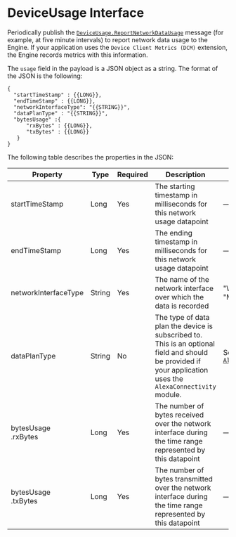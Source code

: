 # DeviceUsage Interface

Periodically publish the [`DeviceUsage.ReportNetworkDataUsage`](https://alexa.github.io/alexa-auto-sdk/docs/aasb/core/DeviceUsage/index.html#reportnetworkdatausage) message (for example, at five minute intervals) to report network data usage to the Engine. If your application uses the `Device Client Metrics (DCM)` extension, the Engine records metrics with this information.

The `usage` field in the payload is a JSON object as a string. The format of the JSON is the following:

```
{
  "startTimeStamp" : {{LONG}},
  "endTimeStamp" : {{LONG}},
  "networkInterfaceType": "{{STRING}}",
  "dataPlanType" : "{{STRING}}",
  "bytesUsage" :{
      "rxBytes" : {{LONG}},
      "txBytes" : {{LONG}}
   }
}
```

The following table describes the properties in the JSON:

| Property               | Type   | Required | Description                                                                                                                                                                  | Example                                   |
| ---------------------- | ------ | -------- | ---------------------------------------------------------------------------------------------------------------------------------------------------------------------------- | ----------------------------------------- |
| startTimeStamp         | Long   | Yes      | The starting timestamp in milliseconds for this network usage datapoint                                                                                         | —                                         |
| endTimeStamp           | Long   | Yes     | The ending timestamp in milliseconds for this network usage datapoint                                                       | —                                         |
| networkInterfaceType   | String | Yes      | The name of the network interface over which the data is recorded                                                                                                                   | "WIFI",<br>"MOBILE"                       |
| dataPlanType           | String | No       | The type of data plan the device is subscribed to. This is an optional field and should be provided if your application uses the `AlexaConnectivity` module. | See [`AlexaConnectivity`](https://alexa.github.io/alexa-auto-sdk/docs/explore/features/connectivity/) |
| bytesUsage<br>.rxBytes | Long   | Yes      | The number of bytes received over the network interface during the time range represented by this datapoint                                                                                                                               | —                                         |
| bytesUsage<br>.txBytes | Long   | Yes      | The number of bytes transmitted over the network interface during the time range represented by this datapoint                                                                                                                             | —                                         |
